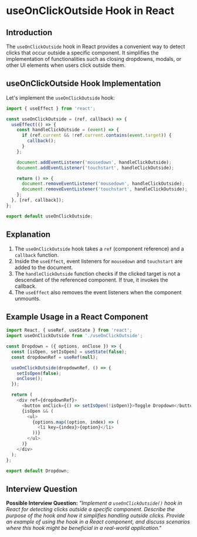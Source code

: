 # useOnClickOutside Hook in React

## Introduction

The `useOnClickOutside` hook in React provides a convenient way to detect clicks that occur outside a specific component. It simplifies the implementation of functionalities such as closing dropdowns, modals, or other UI elements when users click outside them.

## useOnClickOutside Hook Implementation

Let's implement the `useOnClickOutside` hook:

```javascript
import { useEffect } from 'react';

const useOnClickOutside = (ref, callback) => {
  useEffect(() => {
    const handleClickOutside = (event) => {
      if (ref.current && !ref.current.contains(event.target)) {
        callback();
      }
    };

    document.addEventListener('mousedown', handleClickOutside);
    document.addEventListener('touchstart', handleClickOutside);

    return () => {
      document.removeEventListener('mousedown', handleClickOutside);
      document.removeEventListener('touchstart', handleClickOutside);
    };
  }, [ref, callback]);
};

export default useOnClickOutside;
```

## Explanation

1. The `useOnClickOutside` hook takes a `ref` (component reference) and a `callback` function.
2. Inside the `useEffect`, event listeners for `mousedown` and `touchstart` are added to the document.
3. The `handleClickOutside` function checks if the clicked target is not a descendant of the referenced component. If true, it invokes the callback.
4. The `useEffect` also removes the event listeners when the component unmounts.

## Example Usage in a React Component

```javascript
import React, { useRef, useState } from 'react';
import useOnClickOutside from './useOnClickOutside';

const Dropdown = ({ options, onClose }) => {
  const [isOpen, setIsOpen] = useState(false);
  const dropdownRef = useRef(null);

  useOnClickOutside(dropdownRef, () => {
    setIsOpen(false);
    onClose();
  });

  return (
    <div ref={dropdownRef}>
      <button onClick={() => setIsOpen(!isOpen)}>Toggle Dropdown</button>
      {isOpen && (
        <ul>
          {options.map((option, index) => (
            <li key={index}>{option}</li>
          ))}
        </ul>
      )}
    </div>
  );
};

export default Dropdown;
```

## Interview Question

**Possible Interview Question:**
*"Implement a `useOnClickOutside()` hook in React for detecting clicks outside a specific component. Describe the purpose of the hook and how it simplifies handling outside clicks. Provide an example of using the hook in a React component, and discuss scenarios where this hook might be beneficial in a real-world application."*

